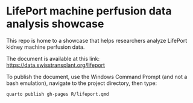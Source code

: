 # LifePort machine perfusion data analysis showcase

This repo is home to a showcase that helps researchers analyze LifePort kidney machine perfusion data.

The document is available at this link: <https://data.swisstransplant.org/lifeport>

To publish the document, use the Windows Command Prompt (and not a bash emulation), navigate to the project directory, then type:

```
quarto publish gh-pages R/lifeport.qmd
```
